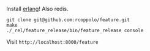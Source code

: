Install [erlang](http://www.erlang.org/download.html)! Also redis.

```
git clone git@github.com:rcoppolo/feature.git
make
./_rel/feature_release/bin/feature_release console
```

Visit `http://localhost:8000/feature`
